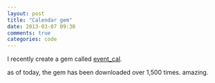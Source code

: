 ```yaml
---
layout: post
title: "Calendar gem"
date: 2013-03-07 09:30
comments: true
categories: code
---
```


I recently create a gem called [event_cal](https://rubygems.org/gems/event_cal).

as of today, the gem has been downloaded over 1,500 times. amazing.
